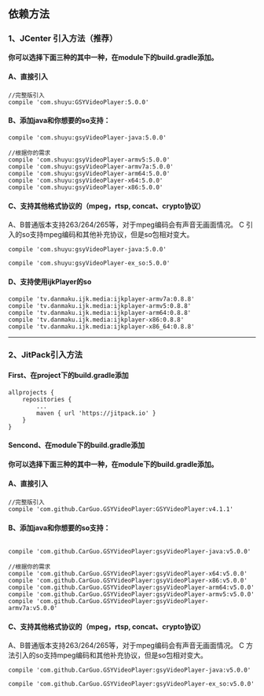 ## 依赖方法

### 1、JCenter 引入方法（推荐）

**你可以选择下面三种的其中一种，在module下的build.gradle添加。**

#### A、直接引入
```
//完整版引入
compile 'com.shuyu:GSYVideoPlayer:5.0.0'

```

#### B、添加java和你想要的so支持：

```
compile 'com.shuyu:gsyVideoPlayer-java:5.0.0'

//根据你的需求
compile 'com.shuyu:gsyVideoPlayer-armv5:5.0.0'
compile 'com.shuyu:gsyVideoPlayer-armv7a:5.0.0'
compile 'com.shuyu:gsyVideoPlayer-arm64:5.0.0'
compile 'com.shuyu:gsyVideoPlayer-x64:5.0.0'
compile 'com.shuyu:gsyVideoPlayer-x86:5.0.0'

```

#### C、支持其他格式协议的（mpeg，rtsp, concat、crypto协议）

A、B普通版本支持263/264/265等，对于mpeg编码会有声音无画面情况。
C 引入的so支持mpeg编码和其他补充协议，但是so包相对变大。
 
```
compile 'com.shuyu:gsyVideoPlayer-java:5.0.0'

compile 'com.shuyu:gsyVideoPlayer-ex_so:5.0.0'

```

#### D、支持使用ijkPlayer的so

```
compile 'tv.danmaku.ijk.media:ijkplayer-armv7a:0.8.8'
compile 'tv.danmaku.ijk.media:ijkplayer-armv5:0.8.8'
compile 'tv.danmaku.ijk.media:ijkplayer-arm64:0.8.8'
compile 'tv.danmaku.ijk.media:ijkplayer-x86:0.8.8'
compile 'tv.danmaku.ijk.media:ijkplayer-x86_64:0.8.8'
```

--------------------------------------------------------------------------------

### 2、JitPack引入方法

#### First、在project下的build.gradle添加
```
allprojects {
	repositories {
		...
		maven { url 'https://jitpack.io' }
	}
}
```

#### Sencond、在module下的build.gradle添加

**你可以选择下面三种的其中一种，在module下的build.gradle添加。**

#### A、直接引入
```
//完整版引入
compile 'com.github.CarGuo.GSYVideoPlayer:GSYVideoPlayer:v4.1.1'

```

#### B、添加java和你想要的so支持：

```

compile 'com.github.CarGuo.GSYVideoPlayer:gsyVideoPlayer-java:v5.0.0'

//根据你的需求
compile 'com.github.CarGuo.GSYVideoPlayer:gsyVideoPlayer-x64:v5.0.0'
compile 'com.github.CarGuo.GSYVideoPlayer:gsyVideoPlayer-x86:v5.0.0'
compile 'com.github.CarGuo.GSYVideoPlayer:gsyVideoPlayer-arm64:v5.0.0'
compile 'com.github.CarGuo.GSYVideoPlayer:gsyVideoPlayer-armv5:v5.0.0'
compile 'com.github.CarGuo.GSYVideoPlayer:gsyVideoPlayer-armv7a:v5.0.0'

```

#### C、支持其他格式协议的（mpeg，rtsp, concat、crypto协议）

A、B普通版本支持263/264/265等，对于mpeg编码会有声音无画面情况。
C 方法引入的so支持mpeg编码和其他补充协议，但是so包相对变大。
 
```
compile 'com.github.CarGuo.GSYVideoPlayer:gsyVideoPlayer-java:v5.0.0'

compile 'com.github.CarGuo.GSYVideoPlayer:gsyVideoPlayer-ex_so:v5.0.0'

```
